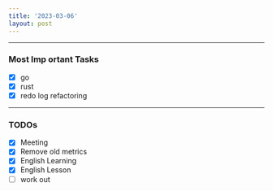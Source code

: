 ```yaml
---
title: '2023-03-06'
layout: post
---
```


---

### Most Imp ortant Tasks

- [x] go
- [x] rust
- [x] redo log refactoring

---

### TODOs

- [x] Meeting
- [x] Remove old metrics
- [x] English Learning
- [x] English Lesson
- [ ] work out

